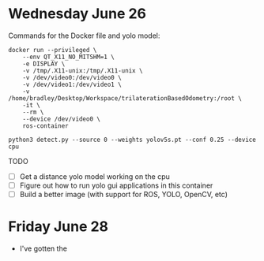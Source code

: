 # Wednesday June 26

Commands for the Docker file and yolo model:

```
docker run --privileged \
    --env QT_X11_NO_MITSHM=1 \
    -e DISPLAY \
    -v /tmp/.X11-unix:/tmp/.X11-unix \
    -v /dev/video0:/dev/video0 \
    -v /dev/video1:/dev/video1 \
    -v /home/bradley/Desktop/Workspace/trilaterationBasedOdometry:/root \
    -it \
    --rm \
    --device /dev/video0 \
    ros-container

python3 detect.py --source 0 --weights yolov5s.pt --conf 0.25 --device cpu
```

TODO
- [ ] Get a distance yolo model working on the cpu
- [ ] Figure out how to run yolo gui applications in this container
- [ ] Build a better image (with support for ROS, YOLO, OpenCV, etc)

# Friday June 28
* I've gotten the 